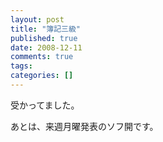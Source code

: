 ```yaml
---
layout: post
title: "簿記三級"
published: true
date: 2008-12-11
comments: true
tags:
categories: []
---
```


受かってました。

あとは、来週月曜発表のソフ開です。
